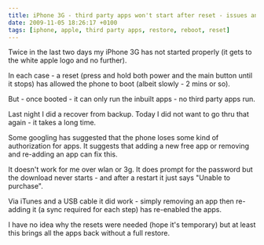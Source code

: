 ```yaml
---
title: iPhone 3G - third party apps won't start after reset - issues and workarounds
date: 2009-11-05 18:26:17 +0100
tags: [iphone, apple, third party apps, restore, reboot, reset]
---
```


Twice in the last two days my iPhone 3G has not started properly (it gets to the white apple logo and no further).

In each case - a reset (press and hold both power and the main button until it stops) has allowed the phone to boot (albeit slowly - 2 mins or so).

But - once booted - it can only run the inbuilt apps - no third party apps run.

Last night I did a recover from backup. Today I did not want to go thru that again - it takes a long time.

Some googling has suggested that the phone loses some kind of authorization for apps. It suggests that adding a new free app or removing and re-adding an app can fix this.

It doesn't work for me over wlan or 3g. It does prompt for the password but the download never starts - and after a restart it just says "Unable to purchase".

Via iTunes and a USB cable it did work - simply removing an app then re-adding it (a sync required for each step) has re-enabled the apps.

I have no idea why the resets were needed (hope it's temporary) but at least this brings all the apps back without  a full restore.
